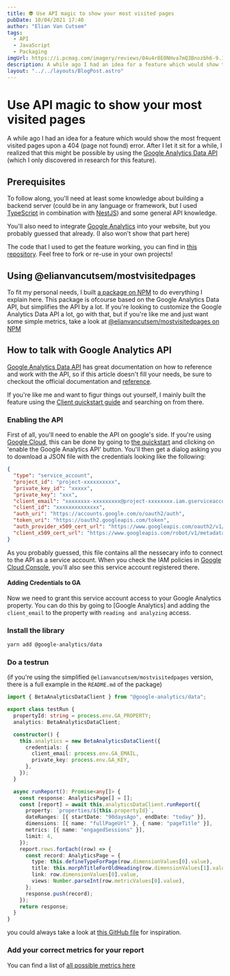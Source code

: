 ```yaml
---
title: 👽 Use API magic to show your most visited pages
pubDate: 10/04/2021 17:40
author: "Elian Van Cutsem"
tags:
  - API
  - JavaScript
  - Packaging
imgUrl: https://i.pcmag.com/imagery/reviews/04u4r8E0NHva7mQ3Bnozbh6-9.1569482850.fit_scale.size_760x427.jpg
description: A while ago I had an idea for a feature which would show the most frequent visited pages upon a 'page not found' error. After I let it sit for a while, I realized that this might be possible by using the Google Analytics API. Here's a guide.
layout: "../../layouts/BlogPost.astro"
---
```


# Use API magic to show your most visited pages

A while ago I had an idea for a feature which would show the most frequent visited pages upon a 404 (page not found) error. After I let it sit for a while, I realized that this might be possible by using the [Google Analytics Data API](https://developers.google.com/analytics) (which I only discovered in research for this feature).

## Prerequisites

To follow along, you'll need at least some knowledge about building a backend server (could be in any language or framework, but I used [TypeScript](https://www.typescriptlang.org/) in combination with [NestJS](https://nestjs.com/)) and some general API knowledge.

You'll also need to integrate [Google Analytics](https://analytics.google.com) into your website, but you probably guessed that already. (I also won't show that part here)

The code that I used to get the feature working, you can find in [this repository](https://github.com/eliancodes/ElianCodes-backend). Feel free to fork or re-use in your own projects!

## Using @elianvancutsem/mostvisitedpages

To fit my personal needs, I built [a package on NPM](https://www.npmjs.com/package/@elianvancutsem/mostvisitedpages) to do everything I explain here. This package is ofcourse based on the Google Analytics Data API, but simplifies the API by a lot. If you're looking to customize the Google Analytics Data API a lot, go with that, but if you're like me and just want some simple metrics, take a look at [@elianvancutsem/mostvisitedpages on NPM](https://www.npmjs.com/package/@elianvancutsem/mostvisitedpages)

## How to talk with Google Analytics API

[Google Analytics Data API](https://developers.google.com/analytics/devguides/reporting/data/v1) has great documentation on how to reference and work with the API, so if this article doesn't fill your needs, be sure to checkout the official documentation and [reference](https://developers.google.com/analytics/devguides/reporting/data/v1/rest/v1beta/properties/runReport).

If you're like me and want to figur things out yourself, I mainly built the feature using the [Client quickstart guide](https://developers.google.com/analytics/devguides/reporting/data/v1/quickstart-client-libraries) and searching on from there.

### Enabling the API

First of all, you'll need to enable the API on google's side. If you're using [Google Cloud](https://cloud.google.com), this can be done by going to [the quickstart](https://developers.google.com/analytics/devguides/reporting/data/v1/quickstart-client-libraries) and clicking on 'enable the Google Analytics API' button. You'll then get a dialog asking you to download a JSON file with the credentials looking like the following:

```json
{
  "type": "service_account",
  "project_id": "project-xxxxxxxxxx",
  "private_key_id": "xxxxx",
  "private_key": "xxx",
  "client_email": "xxxxxxxx-xxxxxxxxx@project-xxxxxxxx.iam.gserviceaccount.com",
  "client_id": "xxxxxxxxxxxxxx",
  "auth_uri": "https://accounts.google.com/o/oauth2/auth",
  "token_uri": "https://oauth2.googleapis.com/token",
  "auth_provider_x509_cert_url": "https://www.googleapis.com/oauth2/v1/certs",
  "client_x509_cert_url": "https://www.googleapis.com/robot/v1/metadata/x509/xxxxxxxxx-xxxxxxxxxx%project-xxxxxxxxx.iam.gserviceaccount.com"
}
```

As you probably guessed, this file contains all the nessecary info to connect to the API as a service account. When you check the IAM policies in [Google Cloud Console](https://console.cloud.google.com), you'll also see this service account registered there.

#### Adding Credentials to GA

Now we need to grant this service account access to your Google Analytics property. You can do this by going to [Google Analytics] and adding the `client_email` to the property with `reading and analyzing` access.

### Install the library

```bash
yarn add @google-analytics/data
```

### Do a testrun

(if you're using the simplified `@elianvancutsem/mostvisitedpages` version, there is a full example in the `README.md` of the package)

```ts
import { BetaAnalyticsDataClient } from "@google-analytics/data";

export class testRun {
  propertyId: string = process.env.GA_PROPERTY;
  analytics: BetaAnalyticsDataClient;

  constructor() {
    this.analytics = new BetaAnalyticsDataClient({
      credentials: {
        client_email: process.env.GA_EMAIL,
        private_key: process.env.GA_KEY,
      },
    });
  }

  async runReport(): Promise<any[]> {
    const response: AnalyticsPage[] = [];
    const [report] = await this.analyticsDataClient.runReport({
      property: `properties/${this.propertyId}`,
      dateRanges: [{ startDate: "90daysAgo", endDate: "today" }],
      dimensions: [{ name: "fullPageUrl" }, { name: "pageTitle" }],
      metrics: [{ name: "engagedSessions" }],
      limit: 4,
    });
    report.rows.forEach((row) => {
      const record: AnalyticsPage = {
        type: this.defineTypeForPage(row.dimensionValues[0].value),
        title: this.morphTitleForOldHeading(row.dimensionValues[1].value),
        link: row.dimensionValues[0].value,
        views: Number.parseInt(row.metricValues[0].value),
      };
      response.push(record);
    });
    return response;
  }
}
```

you could always take a look at [this GitHub file](https://github.com/eliancodes/ElianCodes-backend/blob/main/backend/src/analytics/analytics.service.ts) for inspiration.

### Add your correct metrics for your report

You can find a list of [all possible metrics here](https://developers.google.com/analytics/devguides/reporting/data/v1/api-schema#metrics)
